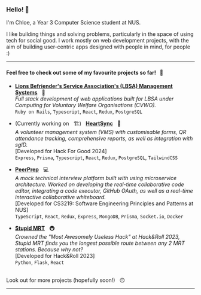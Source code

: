 ### Hello! 👋

I'm Chloe, a Year 3 Computer Science student at NUS.

I like building things and solving problems, particularly in the space of using tech for social good. I work mostly on web development projects, with the aim of building user-centric apps designed with people in mind, for people :)

---

#### Feel free to check out some of my favourite projects so far! &nbsp; 👀

- **[Lions Befriender's Service Association's (LBSA) Management Systems](https://www.comp.nus.edu.sg/~vwo/projects/2023-lbsa.html)** &nbsp; 🦁 \
  <i>Full stack development of web applications built for LBSA under Computing for Voluntary Welfare Organisations (CVWO).</i>\
  `Ruby on Rails`, `Typescript`, `React`, `Redux`, `PostgreSQL`

- (Currently working on &nbsp; 🏗️) &nbsp; **[HeartSync](https://github.com/seelengxd/h4g-2024)** &nbsp; 🫶 \
  <i>A volunteer management system (VMS) with customisable forms, QR attendance tracking, comprehensive reports, as well as integration with sgID.</i>\
  [Developed for Hack For Good 2024]\
  `Express`, `Prisma`, `Typescript`, `React`, `Redux`, `PostgreSQL`, `TailwindCSS`

- **[PeerPrep](https://github.com/CS3219-AY2324S1/ay2324s1-course-assessment-g17)** &nbsp; 💻 \
  <i>A mock technical interview platform built with using microservice architecture. Worked on developing the real-time collaborative code editor, integrating a code executor, GitHub OAuth, as well as a real-time interactive collaborative whiteboard.</i>\
  [Developed for CS3219: Software Engineering Principles and Patterns at NUS]\
  `TypeScript`, `React`, `Redux`, `Express`, `MongoDB`, `Prisma`, `Socket.io`, `Docker`

- **[Stupid MRT](https://github.com/chloeelim/longestmrt)** &nbsp; 🚇\
  <i>Crowned the "Most Awesomely Useless Hack" at Hack&Roll 2023, Stupid MRT finds you the longest possible route between any 2 MRT stations. Because why not?</i>\
  [Developed for Hack&Roll 2023]\
  `Python`, `Flask`, `React`

<br/>
Look out for more projects (hopefully soon!) &nbsp; 🙃

---
